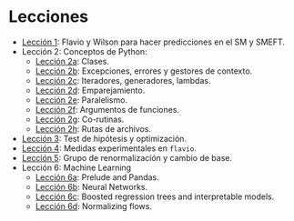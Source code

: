 # Lecciones

* [Lección 1](01.ipynb): Flavio y Wilson para hacer predicciones en el SM y SMEFT.
* Lección 2: Conceptos de Python:
  * [Lección 2a](02.ipynb): Clases.
  * [Lección 2b](02b.ipynb): Excepciones, errores y gestores de contexto.
  * [Lección 2c](02c.ipynb): Iteradores, generadores, lambdas.
  * [Lección 2d](02d.ipynb): Emparejamiento.
  * [Lección 2e](02e.ipynb): Paralelismo.
  * [Lección 2f](02f.ipynb): Argumentos de funciones.
  * [Lección 2g](02g.ipynb): Co-rutinas.
  * [Lección 2h](02h.ipynb): Rutas de archivos.
* [Lección 3](03.ipynb): Test de hipótesis y optimización.
* [Lección 4](04.ipynb): Medidas experimentales en `flavio`.
* [Lección 5](05.ipynb): Grupo de renormalización y cambio de base.
* Lección 6: Machine Learning
    * [Lección 6a](06a.ipynb): Prelude and Pandas.
    * [Lección 6b](06b.ipynb): Neural Networks.
    * [Lección 6c](06c.ipynb): Boosted regression trees and interpretable models.
    * [Lección 6d](06d.ipynb): Normalizing flows.
